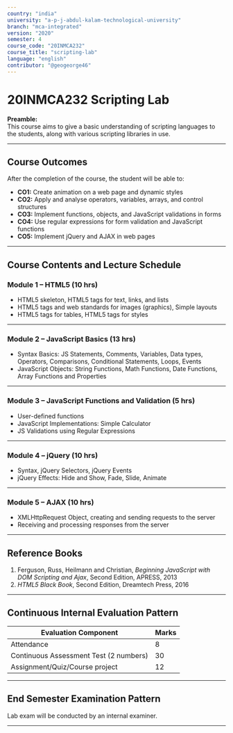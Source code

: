 ```yaml
---
country: "india"
university: "a-p-j-abdul-kalam-technological-university"
branch: "mca-integrated"
version: "2020"
semester: 4
course_code: "20INMCA232"
course_title: "scripting-lab"
language: "english"
contributor: "@geogeorge46"
---
```


# 20INMCA232 Scripting Lab

**Preamble:**  
This course aims to give a basic understanding of scripting languages to the students, along with various scripting libraries in use.

---

## Course Outcomes
After the completion of the course, the student will be able to:

- **CO1:** Create animation on a web page and dynamic styles  
- **CO2:** Apply and analyse operators, variables, arrays, and control structures  
- **CO3:** Implement functions, objects, and JavaScript validations in forms  
- **CO4:** Use regular expressions for form validation and JavaScript functions  
- **CO5:** Implement jQuery and AJAX in web pages  

---

## Course Contents and Lecture Schedule

### Module 1 – HTML5 (10 hrs)
- HTML5 skeleton, HTML5 tags for text, links, and lists  
- HTML5 tags and web standards for images (graphics), Simple layouts  
- HTML5 tags for tables, HTML5 tags for styles  

---

### Module 2 – JavaScript Basics (13 hrs)
- Syntax Basics: JS Statements, Comments, Variables, Data types, Operators, Comparisons, Conditional Statements, Loops, Events  
- JavaScript Objects: String Functions, Math Functions, Date Functions, Array Functions and Properties  

---

### Module 3 – JavaScript Functions and Validation (5 hrs)
- User-defined functions  
- JavaScript Implementations: Simple Calculator  
- JS Validations using Regular Expressions  

---

### Module 4 – jQuery (10 hrs)
- Syntax, jQuery Selectors, jQuery Events  
- jQuery Effects: Hide and Show, Fade, Slide, Animate  

---

### Module 5 – AJAX (10 hrs)
- XMLHttpRequest Object, creating and sending requests to the server  
- Receiving and processing responses from the server  

---

## Reference Books
1. Ferguson, Russ, Heilmann and Christian, *Beginning JavaScript with DOM Scripting and Ajax*, Second Edition, APRESS, 2013  
2. *HTML5 Black Book*, Second Edition, Dreamtech Press, 2016  

---

## Continuous Internal Evaluation Pattern
| Evaluation Component | Marks |
|----------------------|-------|
| Attendance | 8 |
| Continuous Assessment Test (2 numbers) | 30 |
| Assignment/Quiz/Course project | 12 |

---

## End Semester Examination Pattern
Lab exam will be conducted by an internal examiner.

---
